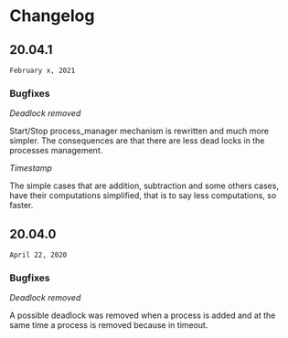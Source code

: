 # Changelog

## 20.04.1

`February x, 2021`

### Bugfixes

*Deadlock removed*

Start/Stop process_manager mechanism is rewritten and much more simpler. The
consequences are that there are less dead locks in the processes management.

*Timestamp*

The simple cases that are addition, subtraction and some others cases, have
their computations simplified, that is to say less computations, so faster.

## 20.04.0

`April 22, 2020`

### Bugfixes

*Deadlock removed*

A possible deadlock was removed when a process is added and at the same time
a process is removed because in timeout.
